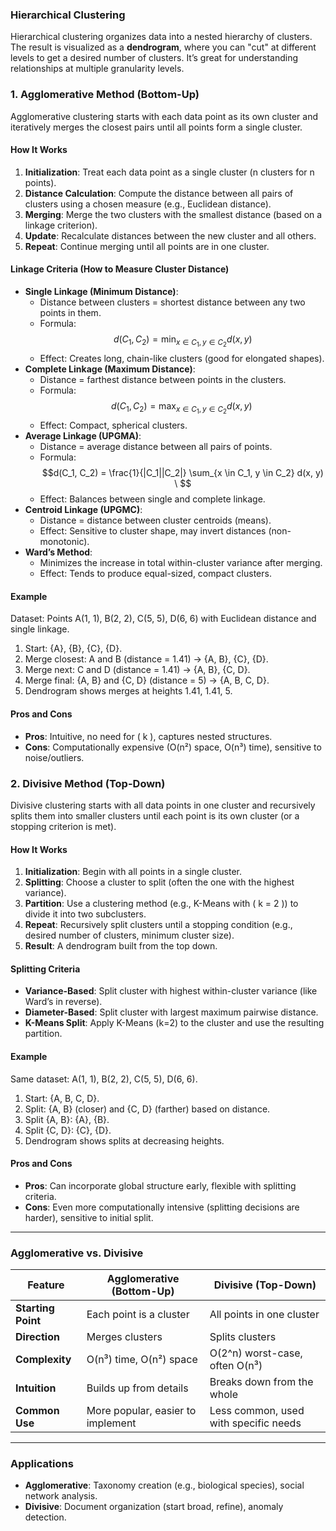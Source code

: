 ### Hierarchical Clustering
Hierarchical clustering organizes data into a nested hierarchy of clusters. The result is visualized as a **dendrogram**, where you can "cut" at different levels to get a desired number of clusters. It’s great for understanding relationships at multiple granularity levels.
### 1. Agglomerative Method (Bottom-Up)
Agglomerative clustering starts with each data point as its own cluster and iteratively merges the closest pairs until all points form a single cluster.
#### How It Works
1. **Initialization**: Treat each data point as a single cluster (n clusters for n points).
2. **Distance Calculation**: Compute the distance between all pairs of clusters using a chosen measure (e.g., Euclidean distance).
3. **Merging**: Merge the two clusters with the smallest distance (based on a linkage criterion).
4. **Update**: Recalculate distances between the new cluster and all others.
5. **Repeat**: Continue merging until all points are in one cluster.
#### Linkage Criteria (How to Measure Cluster Distance)
- **Single Linkage (Minimum Distance)**:
  - Distance between clusters = shortest distance between any two points in them.
  - Formula:   $$d(C_1, C_2) = \min_{x \in C_1, y \in C_2} d(x, y) $$
  - Effect: Creates long, chain-like clusters (good for elongated shapes).
- **Complete Linkage (Maximum Distance)**:
  - Distance = farthest distance between points in the clusters.
  - Formula:  $$d(C_1, C_2) = \max_{x \in C_1, y \in C_2} d(x, y) \ $$
  - Effect: Compact, spherical clusters.
- **Average Linkage (UPGMA)**:
  - Distance = average distance between all pairs of points.
  - Formula:  $$d(C_1, C_2) = \frac{1}{|C_1||C_2|} \sum_{x \in C_1, y \in C_2} d(x, y) \ $$
  - Effect: Balances between single and complete linkage.
- **Centroid Linkage (UPGMC)**:
  - Distance = distance between cluster centroids (means).
  - Effect: Sensitive to cluster shape, may invert distances (non-monotonic).
- **Ward’s Method**:
  - Minimizes the increase in total within-cluster variance after merging.
  - Effect: Tends to produce equal-sized, compact clusters.

#### Example
Dataset: Points A(1, 1), B(2, 2), C(5, 5), D(6, 6) with Euclidean distance and single linkage.
1. Start: {A}, {B}, {C}, {D}.
2. Merge closest: A and B (distance = 1.41) → {A, B}, {C}, {D}.
3. Merge next: C and D (distance = 1.41) → {A, B}, {C, D}.
4. Merge final: {A, B} and {C, D} (distance = 5) → {A, B, C, D}.
5. Dendrogram shows merges at heights 1.41, 1.41, 5.

#### Pros and Cons
- **Pros**: Intuitive, no need for \( k \), captures nested structures.
- **Cons**: Computationally expensive (O(n²) space, O(n³) time), sensitive to noise/outliers.

### 2. Divisive Method (Top-Down)
Divisive clustering starts with all data points in one cluster and recursively splits them into smaller clusters until each point is its own cluster (or a stopping criterion is met).

#### How It Works
1. **Initialization**: Begin with all points in a single cluster.
2. **Splitting**: Choose a cluster to split (often the one with the highest variance).
3. **Partition**: Use a clustering method (e.g., K-Means with \( k = 2 \)) to divide it into two subclusters.
4. **Repeat**: Recursively split clusters until a stopping condition (e.g., desired number of clusters, minimum cluster size).
5. **Result**: A dendrogram built from the top down.

#### Splitting Criteria
- **Variance-Based**: Split cluster with highest within-cluster variance (like Ward’s in reverse).
- **Diameter-Based**: Split cluster with largest maximum pairwise distance.
- **K-Means Split**: Apply K-Means (k=2) to the cluster and use the resulting partition.

#### Example
Same dataset: A(1, 1), B(2, 2), C(5, 5), D(6, 6).
1. Start: {A, B, C, D}.
2. Split: {A, B} (closer) and {C, D} (farther) based on distance.
3. Split {A, B}: {A}, {B}.
4. Split {C, D}: {C}, {D}.
5. Dendrogram shows splits at decreasing heights.

#### Pros and Cons
- **Pros**: Can incorporate global structure early, flexible with splitting criteria.
- **Cons**: Even more computationally intensive (splitting decisions are harder), sensitive to initial split.

---

### Agglomerative vs. Divisive

| Feature            | Agglomerative (Bottom-Up)         | Divisive (Top-Down)                   |
| ------------------ | --------------------------------- | ------------------------------------- |
| **Starting Point** | Each point is a cluster           | All points in one cluster             |
| **Direction**      | Merges clusters                   | Splits clusters                       |
| **Complexity**     | O(n³) time, O(n²) space           | O(2^n) worst-case, often O(n³)        |
| **Intuition**      | Builds up from details            | Breaks down from the whole            |
| **Common Use**     | More popular, easier to implement | Less common, used with specific needs |

---
### Applications
- **Agglomerative**: Taxonomy creation (e.g., biological species), social network analysis.
- **Divisive**: Document organization (start broad, refine), anomaly detection.